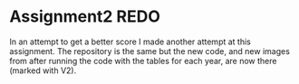 # Assignment2 REDO
In an attempt to get a better score I made another attempt at this assignment. The repository is the same but the new code, and new images from after running the code with the tables for each year, are now there (marked with V2). 
